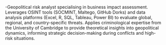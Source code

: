 -Geopolitical risk analyst specialising in business impact assessment. Leverages OSINT tools (SOCMINT, Maltego, GitHub Dorks) and data analysis platforms (Excel, R, SQL, Tableau, Power BI) to evaluate global, regional, and country-specific threats. Applies criminological expertise from the University of Cambridge to provide theoretical insights into geopolitical dynamics, informing strategic decision-making during conflicts and high-risk situations.

<!---
CynthiaIfeoma/CynthiaIfeoma is a ✨ special ✨ repository because its `README.md` (this file) appears on your GitHub profile.
You can click the Preview link to take a look at your changes.
--->
